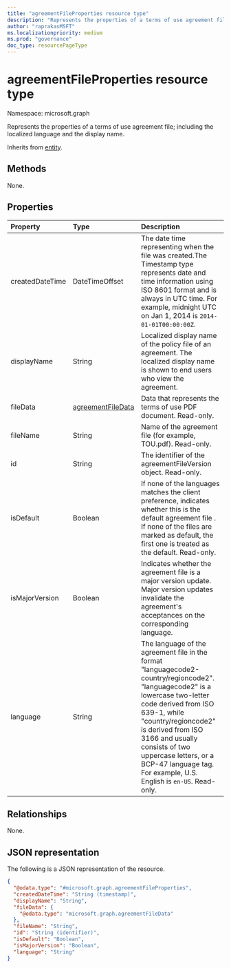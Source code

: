 ```yaml
---
title: "agreementFileProperties resource type"
description: "Represents the properties of a terms of use agreement file; including the localized language and the display name."
author: "raprakasMSFT"
ms.localizationpriority: medium
ms.prod: "governance"
doc_type: resourcePageType
---
```


# agreementFileProperties resource type

Namespace: microsoft.graph

Represents the properties of a terms of use agreement file; including the localized language and the display name.

Inherits from [entity](entity.md).

## Methods

None.

## Properties

| Property     | Type        | Description |
|:-------------|:------------|:------------|
|createdDateTime|DateTimeOffset|The date time representing when the file was created.The Timestamp type represents date and time information using ISO 8601 format and is always in UTC time. For example, midnight UTC on Jan 1, 2014 is `2014-01-01T00:00:00Z`.|
|displayName|String|Localized display name of the policy file of an agreement. The localized display name is shown to end users who view the agreement.|
|fileData|[agreementFileData](agreementfiledata.md)|Data that represents the terms of use PDF document. Read-only.|
|fileName|String|Name of the agreement file (for example, TOU.pdf). Read-only.|
|id|String|The identifier of the agreementFileVersion object. Read-only.|
|isDefault|Boolean|If none of the languages matches the client preference, indicates whether this is the default agreement file . If none of the files are marked as default, the first one is treated as the default. Read-only.|
|isMajorVersion|Boolean|Indicates whether the agreement file is a major version update. Major version updates invalidate the agreement's acceptances on the corresponding language.|
|language|String|The language of the agreement file in the format "languagecode2-country/regioncode2". "languagecode2" is a lowercase two-letter code derived from ISO 639-1, while "country/regioncode2" is derived from ISO 3166 and usually consists of two uppercase letters, or a BCP-47 language tag. For example, U.S. English is `en-US`. Read-only.|

## Relationships

None.

## JSON representation
The following is a JSON representation of the resource.
<!-- {
  "blockType": "resource",
  "keyProperty": "id",
  "@odata.type": "microsoft.graph.agreementFileProperties",
  "openType": false
}
-->
``` json
{
  "@odata.type": "#microsoft.graph.agreementFileProperties",
  "createdDateTime": "String (timestamp)",
  "displayName": "String",
  "fileData": {
    "@odata.type": "microsoft.graph.agreementFileData"
  },
  "fileName": "String",
  "id": "String (identifier)",
  "isDefault": "Boolean",
  "isMajorVersion": "Boolean",
  "language": "String"
}
```

